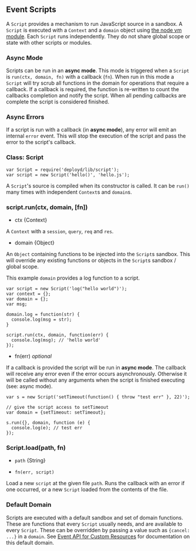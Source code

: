 <!--{
  title: 'Event Scripts',
  tags: ['event', 'scripts']
}-->

## Event Scripts

A `Script` provides a mechanism to run JavaScript source in a sandbox. A `Script` is executed with a `Context` and a `domain` object using [the node vm module](http://nodejs.org/api/vm.html). Each `Script` runs independently. They do not share global scope or state with other scripts or modules.

### Async Mode

Scripts can be run in an **async mode**. This mode is triggered when a `Script` is `run(ctx, domain, fn)` with a callback (`fn`). When run in this mode a `Script` will try scrub all functions in the domain for operations that require a callback. If a callback is required, the function is re-written to count the callbacks completion and notify the script. When all pending callbacks are complete the script is considered finished.

### Async Errors

If a script is run with a callback (in **async mode**), any error will emit an internal `error` event. This will stop the execution of the script and pass the error to the script's callback.

### Class: Script

    var Script = require('deployd/lib/script');
    var script = new Script('hello()', 'hello.js');

A `Script`'s source is compiled when its constructor is called. It can be `run()` many times with independent `Context`s and `domain`s.

### script.run(ctx, domain, [fn]) <!-- api -->

* ctx {Context}

A `Context` with a `session`, `query`, `req` and `res`.

* domain {Object}

An `Object` containing functions to be injected into the `Script`s sandbox. This will override any existing functions or objects in the `Script`s sandbox / global scope.

This example `domain` provides a log function to a script.

    var script = new Script('log("hello world")');
    var context = {};
    var domain = {};
    var msg;

    domain.log = function(str) {
      console.log(msg = str);
    }

    script.run(ctx, domain, function(err) {
      console.log(msg); // 'hello world'
    });

* fn(err) *optional*

If a callback is provided the script will be run in **async mode**. The callback will receive any error even if the error occurs asynchronously. Otherwise it will be called without any arguments when the script is finished executing (see: async mode).

    var s = new Script('setTimeout(function() { throw "test err" }, 22)');
  
    // give the script access to setTimeout
    var domain = {setTimeout: setTimeout};
  
    s.run({}, domain, function (e) {
      console.log(e); // test err
    });
    
### Script.load(path, fn) <!-- api -->

* `path` {String}

* `fn(err, script)`

Load a new `script` at the given file `path`. Runs the callback with an error if one occurred, or a new `Script` loaded from the contents of the file.
    
### Default Domain

Scripts are executed with a default sandbox and set of domain functions. These are functions that every `Script` usually needs, and are available to every `Script`. These can be overridden by passing a value such as `{cancel: ...}` in a `domain`. See [Event API for Custom Resources](/docs/using-modules/reference/event-api.md) for documentation on this default domain.
